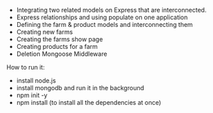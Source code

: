 
- Integrating two related models on Express that are interconnected. 
- Express relationships and using populate on one application
- Defining the farm & product models and interconnecting them
- Creating new farms
- Creating the farms show page
- Creating products for a farm
- Deletion Mongoose Middleware

How to run it:

- install node.js
- install mongodb and run it in the background
- npm init -y
- npm install (to install all the dependencies at once)

